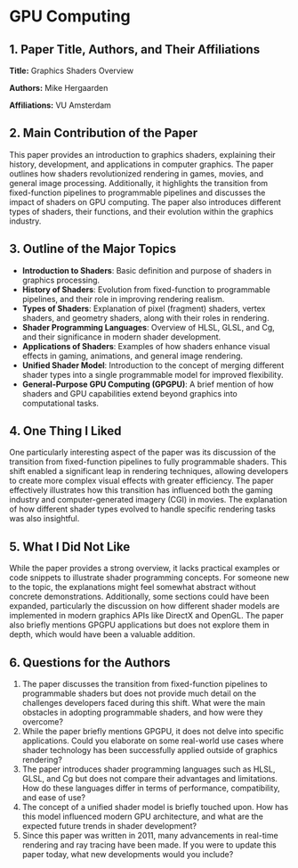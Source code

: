 # GPU Computing

## 1. Paper Title, Authors, and Their Affiliations

**Title:** Graphics Shaders Overview

**Authors:** Mike Hergaarden

**Affiliations:** VU Amsterdam

## 2. Main Contribution of the Paper

This paper provides an introduction to graphics shaders, explaining their history, development, and applications in computer graphics. The paper outlines how shaders revolutionized rendering in games, movies, and general image processing. Additionally, it highlights the transition from fixed-function pipelines to programmable pipelines and discusses the impact of shaders on GPU computing. The paper also introduces different types of shaders, their functions, and their evolution within the graphics industry.

## 3. Outline of the Major Topics

- **Introduction to Shaders**: Basic definition and purpose of shaders in graphics processing.
- **History of Shaders**: Evolution from fixed-function to programmable pipelines, and their role in improving rendering realism.
- **Types of Shaders**: Explanation of pixel (fragment) shaders, vertex shaders, and geometry shaders, along with their roles in rendering.
- **Shader Programming Languages**: Overview of HLSL, GLSL, and Cg, and their significance in modern shader development.
- **Applications of Shaders**: Examples of how shaders enhance visual effects in gaming, animations, and general image rendering.
- **Unified Shader Model**: Introduction to the concept of merging different shader types into a single programmable model for improved flexibility.
- **General-Purpose GPU Computing (GPGPU)**: A brief mention of how shaders and GPU capabilities extend beyond graphics into computational tasks.

## 4. One Thing I Liked

One particularly interesting aspect of the paper was its discussion of the transition from fixed-function pipelines to fully programmable shaders. This shift enabled a significant leap in rendering techniques, allowing developers to create more complex visual effects with greater efficiency. The paper effectively illustrates how this transition has influenced both the gaming industry and computer-generated imagery (CGI) in movies. The explanation of how different shader types evolved to handle specific rendering tasks was also insightful.

## 5. What I Did Not Like

While the paper provides a strong overview, it lacks practical examples or code snippets to illustrate shader programming concepts. For someone new to the topic, the explanations might feel somewhat abstract without concrete demonstrations. Additionally, some sections could have been expanded, particularly the discussion on how different shader models are implemented in modern graphics APIs like DirectX and OpenGL. The paper also briefly mentions GPGPU applications but does not explore them in depth, which would have been a valuable addition.

## 6. Questions for the Authors

1. The paper discusses the transition from fixed-function pipelines to programmable shaders but does not provide much detail on the challenges developers faced during this shift. What were the main obstacles in adopting programmable shaders, and how were they overcome?
2. While the paper briefly mentions GPGPU, it does not delve into specific applications. Could you elaborate on some real-world use cases where shader technology has been successfully applied outside of graphics rendering?
3. The paper introduces shader programming languages such as HLSL, GLSL, and Cg but does not compare their advantages and limitations. How do these languages differ in terms of performance, compatibility, and ease of use?
4. The concept of a unified shader model is briefly touched upon. How has this model influenced modern GPU architecture, and what are the expected future trends in shader development?
5. Since this paper was written in 2011, many advancements in real-time rendering and ray tracing have been made. If you were to update this paper today, what new developments would you include?